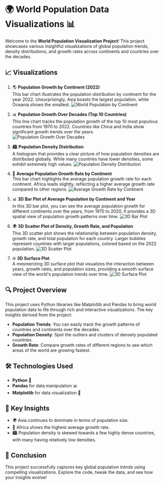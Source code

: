 # 🌍 World Population Data Visualizations 📊

Welcome to the **World Population Visualization Project**! This project showcases various insightful visualizations of global population trends, density distributions, and growth rates across continents and countries over the decades.

## 📈 Visualizations

1. 🌎 **Population Growth by Continent (2022)**  
   This bar chart illustrates the population distribution by continent for the year 2022. Unsurprisingly, Asia boasts the largest population, while Oceania shows the smallest.
   ![World Population by Continent](image1.png)

2. 📊 **Population Growth Over Decades (Top 10 Countries)**  
   This line chart tracks the population growth of the top 10 most populous countries from 1970 to 2022. Countries like China and India show significant growth trends over the years.
   ![Population Growth Over Decades](image2.png)

3. 🏙️ **Population Density Distribution**  
   A histogram that provides a clear picture of how population densities are distributed globally. While many countries have lower densities, some exhibit extremely high values.
   ![Population Density Distribution](image3.png)

4. 🌱 **Average Population Growth Rate by Continent**  
   This bar chart highlights the average population growth rate for each continent. Africa leads slightly, reflecting a higher average growth rate compared to other regions.
   ![Average Growth Rate by Continent](image4.png)

5. 📊 **3D Bar Plot of Average Population by Continent and Year**  
   In this 3D bar plot, you can see the average population growth for different continents over the years, from 1970 to 2020. It provides a 3D spatial view of population growth patterns over time.
   ![3D Bar Plot](image5.png)

6. 🌍 **3D Scatter Plot of Density, Growth Rate, and Population**  
   This 3D scatter plot shows the relationship between population density, growth rate, and total population for each country. Larger bubbles represent countries with larger populations, colored based on the 2022 population.
   ![3D Scatter Plot](image6.png)

7. 🌐 **3D Surface Plot**  
   A mesmerizing 3D surface plot that visualizes the interaction between years, growth rates, and population sizes, providing a smooth surface view of the world's population trends over time.
   ![3D Surface Plot](image7.png)

## 🔍 **Project Overview**
This project uses Python libraries like Matplotlib and Pandas to bring world population data to life through rich and interactive visualizations. The key insights derived from the project:

- **Population Trends**: You can easily track the growth patterns of countries and continents over the decades.
- **Population Density**: Spot the outliers and clusters of densely populated countries.
- **Growth Rate**: Compare growth rates of different regions to see which areas of the world are growing fastest.

## 🛠️ **Technologies Used**
- **Python** 🐍
- **Pandas** for data manipulation 📊
- **Matplotlib** for data visualization 🎨

## 🎯 **Key Insights**
- 🌍 Asia continues to dominate in terms of population size.
- 🌱 Africa shows the highest average growth rate.
- 🏙️ Population density is skewed towards a few highly dense countries, with many having relatively low densities.

## 🚀 **Conclusion**
This project successfully captures key global population trends using compelling visualizations. Explore the code, tweak the data, and see how your insights evolve!
